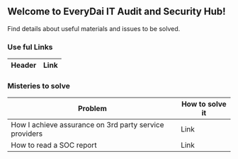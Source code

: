 ## Welcome to EveryDai IT Audit and Security Hub!

Find details about useful materials and issues to be solved.

### Use ful Links

|Header|Link|
|---|---|

### Misteries to solve

|Problem|How to solve it|
|---|---|
|How I achieve assurance on 3rd party service providers|Link|
|How to read a SOC report|Link|
